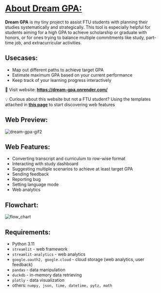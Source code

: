 # [**About Dream GPA:**](https://dream-gpa.onrender.com/)
**Dream GPA** is my tiny project to assist FTU students with planning their studies systematically and strategically. This tool is especially helpful for students aiming for a high GPA to achieve scholarship or graduate with honors, or for ones trying to balance multiple commitments like study, part-time job, and extracurricular activities.

## **Usecases:**
- Map out different paths to achieve target GPA
- Estimate maximum GPA based on your current performance
- Keep track of your learning progress interactively

📌 Visit website: **https://dream-gpa.onrender.com/**

:bulb: Curious about this website but not a FTU student? Using the templates attached in [**this page**](https://dream-gpa.onrender.com/upload_login) to start discovering web features

## **Web Preview:**
![dream-gpa-gif2](https://github.com/user-attachments/assets/a3c45153-ce77-4bd1-9707-60ec625ae1ef)

## **Web Features:**
- Converting transcript and curriculum to row-wise format
- Interacting with study dashboard
- Suggesting multiple scenarios to achieve at least target GPA
- Sending feedback
- Reporting bug
- Setting language mode
- Web analytics

## **Flowchart:**
![flow_chart](https://github.com/user-attachments/assets/ded91d26-fa31-41e8-a20b-14d2bb6164bf)

## **Requirements:**
- Python 3.11
- ```streamlit``` - web framework
- ```streamlit-analytics``` - web analytics
- ```google.oauth2, google.cloud``` - cloud storage (web analytics, user feedback)
- ```pandas``` - data manipulation
- ```duckdb``` - in-memory data retrieving
- ```plotly``` - data visualization
- others: ```numpy, json, time, datetime, pytz, math```

